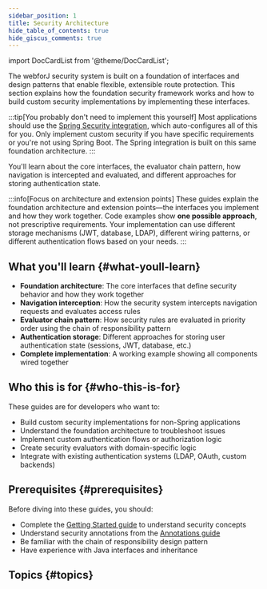 ```yaml
---
sidebar_position: 1
title: Security Architecture
hide_table_of_contents: true
hide_giscus_comments: true
---
```


<Head>
  <style>{`
  .container {
    max-width: 65em !important;
  }
  `}</style>
</Head>

<!-- vale off -->

import DocCardList from '@theme/DocCardList';

<!-- vale on -->

The webforJ security system is built on a foundation of interfaces and design patterns that enable flexible, extensible route protection. This section explains how the foundation security framework works and how to build custom security implementations by implementing these interfaces.

:::tip[You probably don't need to implement this yourself]
Most applications should use the [Spring Security integration](/docs/security/getting-started), which auto-configures all of this for you. Only implement custom security if you have specific requirements or you're not using Spring Boot. The Spring integration is built on this same foundation architecture.
:::

You'll learn about the core interfaces, the evaluator chain pattern, how navigation is intercepted and evaluated, and different approaches for storing authentication state.

:::info[Focus on architecture and extension points]
These guides explain the foundation architecture and extension points—the interfaces you implement and how they work together. Code examples show **one possible approach**, not prescriptive requirements. Your implementation can use different storage mechanisms (JWT, database, LDAP), different wiring patterns, or different authentication flows based on your needs.
:::

## What you'll learn {#what-youll-learn}

- **Foundation architecture**: The core interfaces that define security behavior and how they work together
- **Navigation interception**: How the security system intercepts navigation requests and evaluates access rules
- **Evaluator chain pattern**: How security rules are evaluated in priority order using the chain of responsibility pattern
- **Authentication storage**: Different approaches for storing user authentication state (sessions, JWT, database, etc.)
- **Complete implementation**: A working example showing all components wired together

## Who this is for {#who-this-is-for}

These guides are for developers who want to:

- Build custom security implementations for non-Spring applications
- Understand the foundation architecture to troubleshoot issues
- Implement custom authentication flows or authorization logic
- Create security evaluators with domain-specific logic
- Integrate with existing authentication systems (LDAP, OAuth, custom backends)

## Prerequisites {#prerequisites}

Before diving into these guides, you should:

- Complete the [Getting Started guide](/docs/security/getting-started) to understand security concepts
- Understand security annotations from the [Annotations guide](/docs/security/annotations)
- Be familiar with the chain of responsibility design pattern
- Have experience with Java interfaces and inheritance

## Topics {#topics}

<DocCardList className="topics-section" />
